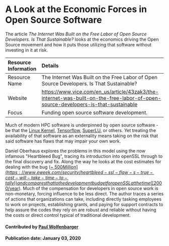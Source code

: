 # A Look at the Economic Forces in Open Source Software

The article *The Internet Was Built on the Free Labor of Open Source Developers.
Is That Sustainable?* looks at the economics driving the Open Source movement and how it puts those utilizing that software without investing in it at risk.

Resource Information | Details
:--- | :--- 
Resource Name | The Internet Was Built on the Free Labor of Open Source Developers. Is That Sustainable?
Website | https://www.vice.com/en_us/article/43zak3/the-internet-was-built-on-the-free-labor-of-open-source-developers-is-that-sustainable
Focus | Funding open source software development.

Much of modern HPC software is underpinned by open source software - be that the [Linux Kernel](https://github.com/torvalds/linux), [Tensorflow](https://github.com/tensorflow/tensorflow), [SuperLU](https://github.com/xiaoyeli/superlu), or others.
Yet treating the availability of that software as an externality means taking on the risk that said software has flaws that may impair your own work.

Daniel Oberhaus explores the problems in this model using the now infamous "Heartbleed Bug", tracing its introduction into openSSL through to the final discovery and fix.
Along the way he looks at the cost estimates for dealing with the bug ([~ $500 Million](https://www.eweek.com/security/heartbleed-ssl-flaw-s-true-cost-will-take-time-to-tally)) and compares that to the development budget for openSSL at the time ([$2000/year](http://veridicalsystems.com/blog/of-money-responsibility-and-pride)).
Much of the compensation for developers in open source work is non-monetary, forcing influence to be less direct.
The author traces a series of actions that organizations can take, including directly tasking employees to work on projects, establishing grants, and paying for support contracts to help assure the codes they rely on are robust and reliable without having the costs or direct control typical of traditional development.

#### Contributed by [Paul Wolfenbarger](https://github.com/prwolfe "Paul Wolfenbarger's GitHub Profile")

#### Publication date: January 03, 2020

<!---
Publish: yes
RSS update: 2019-09-13
Categories: planning, collaboration
Topics: Software interoperability, Funding sources and programs
Tags: Open Source Software
Level: 2
Prerequisites: defaults
Aggregate: none
--->
